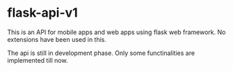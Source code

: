 flask-api-v1
============

This is an API for mobile apps and web apps using flask web framework. No extensions have been used in this.

The api is still in development phase. Only some functinalities are implemented till now.

